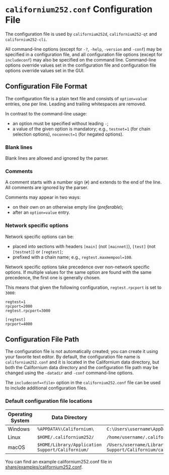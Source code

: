 # `californium252.conf` Configuration File

The configuration file is used by `californium252d`, `californium252-qt` and `californium252-cli`.

All command-line options (except for `-?`, `-help`, `-version` and `-conf`) may be specified in a configuration file, and all configuration file options (except for `includeconf`) may also be specified on the command line. Command-line options override values set in the configuration file and configuration file options override values set in the GUI.

## Configuration File Format

The configuration file is a plain text file and consists of `option=value` entries, one per line. Leading and trailing whitespaces are removed.

In contrast to the command-line usage:
- an option must be specified without leading `-`;
- a value of the given option is mandatory; e.g., `testnet=1` (for chain selection options), `noconnect=1` (for negated options).

### Blank lines

Blank lines are allowed and ignored by the parser.

### Comments

A comment starts with a number sign (`#`) and extends to the end of the line. All comments are ignored by the parser.

Comments may appear in two ways:
- on their own on an otherwise empty line (_preferable_);
- after an `option=value` entry.

### Network specific options

Network specific options can be:
- placed into sections with headers `[main]` (not `[mainnet]`), `[test]` (not `[testnet]`) or `[regtest]`;
- prefixed with a chain name; e.g., `regtest.maxmempool=100`.

Network specific options take precedence over non-network specific options.
If multiple values for the same option are found with the same precedence, the
first one is generally chosen.

This means that given the following configuration, `regtest.rpcport` is set to `3000`:

```
regtest=1
rpcport=2000
regtest.rpcport=3000

[regtest]
rpcport=4000
```

## Configuration File Path

The configuration file is not automatically created; you can create it using your favorite text editor. By default, the configuration file name is `californium252.conf` and it is located in the Californium data directory, but both the Californium data directory and the configuration file path may be changed using the `-datadir` and `-conf` command-line options.

The `includeconf=<file>` option in the `californium252.conf` file can be used to include additional configuration files.

### Default configuration file locations

Operating System | Data Directory | Example Path
-- | -- | --
Windows | `%APPDATA%\Californium\` | `C:\Users\username\AppData\Roaming\Californium\californium252.conf`
Linux | `$HOME/.californium252/` | `/home/username/.californium252/californium252.conf`
macOS | `$HOME/Library/Application Support/Californium/` | `/Users/username/Library/Application Support/Californium/californium252.conf`

You can find an example californium252.conf file in [share/examples/californium252.conf](../share/examples/californium252.conf).
